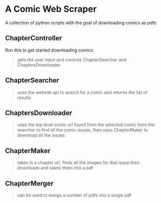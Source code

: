 # A Comic Web Scraper

A collection of python scripts with the goal of downloading comics as pdfs


## ChapterController
Run this to get started downloading comics.
> gets the user input and controls ChapterSearcher and ChaptersDownloader


## ChapterSearcher
> uses the website api to search for a comic and returns the list of results

## ChaptersDownloader
> uses the top level comic url found from the selected comic from the searcher to find all the comic issues, then uses ChapterMaker to download all the issues

## ChapterMaker
> takes in a chapter url, finds all the images for that issue then downloads and saves them into a pdf

## ChapterMerger
> can be used to merge a number of pdfs into a single pdf